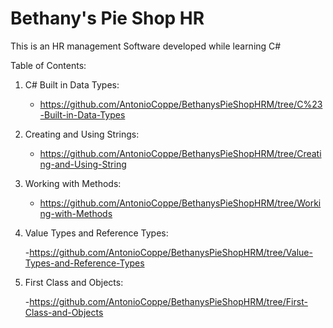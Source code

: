 # Bethany's Pie Shop HR  

This is an HR management Software developed while learning C# 

Table of Contents:

1. C# Built in Data Types:  

    - <https://github.com/AntonioCoppe/BethanysPieShopHRM/tree/C%23-Built-in-Data-Types>

2. Creating and Using Strings:

    - <https://github.com/AntonioCoppe/BethanysPieShopHRM/tree/Creating-and-Using-String>

3. Working with Methods:

    - <https://github.com/AntonioCoppe/BethanysPieShopHRM/tree/Working-with-Methods>  

4. Value Types and Reference Types:

    -<https://github.com/AntonioCoppe/BethanysPieShopHRM/tree/Value-Types-and-Reference-Types>

5. First Class and Objects:

    -<https://github.com/AntonioCoppe/BethanysPieShopHRM/tree/First-Class-and-Objects>
